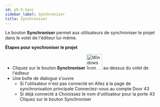 ```yaml
---
id: p5-5-Sync
sidebar_label: Synchroniser
title: Synchroniser
---
```


Le bouton **Synchroniser** permet aux utilisateurs de synchroniser le projet dans le volet de l'éditeur lui-même.

**Étapes pour synchroniser le projet**

- Cliquez sur le bouton **Synchroniser** <img src="/assets/cloudsyncbutton.png" alt="Windows Icon" width="50px" /> au-dessus du volet de l'éditeur
- Une boîte de dialogue s'ouvre
    - Si l'utilisateur n'est pas connecté en Allez à la page de synchronisation principale Connectez-vous au compte Door 43
    - Si déjà connecté à Choisissez le nom d'utilisateur pour la porte 43 Cliquez sur le bouton Synchroniser

<!-- <video controls src="/assets/projectsync.mov" width="100%" type="video/mp4"> -->

